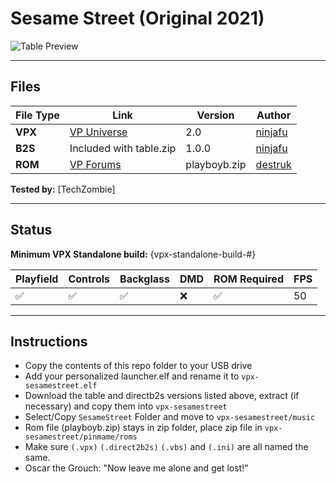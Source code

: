 # Sesame Street (Original 2021)

![Table Preview](../../images/vpx-sesamestreet.png)

---

## Files
| File Type | Link | Version | Author | 
|-----------|--------|----------|--------------|
| **VPX** | [VP Universe](https://vpuniverse.com/files/file/13938-sesame-street/) | 2.0 | [ninjafu](https://vpuniverse.com/profile/11138-ninjafu/) |
| **B2S** | Included with table.zip | 1.0.0 | [ninjafu](https://vpuniverse.com/profile/11138-ninjafu/) |
| **ROM** | [VP Forums](https://www.vpforums.org/index.php?app=downloads&showfile=701) | playboyb.zip | [destruk](https://www.vpforums.org/index.php?showuser=5) |

**Tested by:** [TechZombie]

---

## Status 
**Minimum VPX Standalone build:** {vpx-standalone-build-#}

| Playfield | Controls | Backglass | DMD | ROM Required | FPS | 
|-----------|----------|-----------|-----|--------------|-----|
| :white_check_mark: | :white_check_mark: | :white_check_mark: | :x: | :white_check_mark: | 50 |

---

## Instructions

- Copy the contents of this repo folder to your USB drive
- Add your personalized launcher.elf and rename it to `vpx-sesamestreet.elf`
- Download the table and directb2s versions listed above, extract (if necessary) and copy them into `vpx-sesamestreet`
- Select/Copy `SesameStreet` Folder and move to `vpx-sesamestreet/music`
- Rom file (playboyb.zip) stays in zip folder, place zip file in `vpx-sesamestreet/pinmame/roms`
- Make sure `(.vpx)` `(.direct2b2s)` `(.vbs)` and `(.ini)` are all named the same.
- Oscar the Grouch: "Now leave me alone and get lost!"

